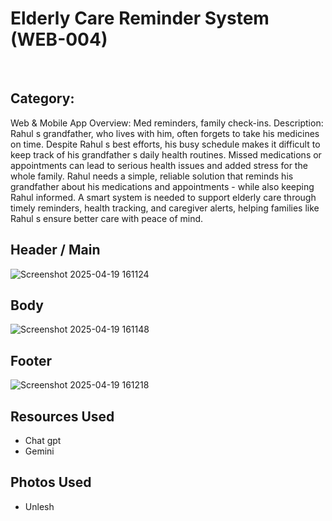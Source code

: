 <h1>Elderly Care Reminder System (WEB-004)</h1>
<br>
<h2>Category:</h2>
Web & Mobile App
Overview: Med reminders, family check-ins.
Description: Rahul s grandfather, who lives with him, often forgets to take his medicines on time. Despite
Rahul s best efforts, his busy schedule makes it difficult to keep track of his grandfather s daily health
routines. Missed medications or appointments can lead to serious health issues and added stress for the
whole family. Rahul needs a simple, reliable solution that reminds his grandfather about his medications and
appointments - while also keeping Rahul informed. A smart system is needed to support elderly care through
timely reminders, health tracking, and caregiver alerts, helping families like Rahul s ensure better care with
peace of mind.


<h2>Header / Main</h2>

![Screenshot 2025-04-19 161124](https://github.com/user-attachments/assets/859ac7dd-c155-4ac5-ba7e-a48fe5b7130b)

<h2>Body</h2>


![Screenshot 2025-04-19 161148](https://github.com/user-attachments/assets/bcb33b45-c22d-4f3a-919e-1d16c78e85e1)

<h2>Footer</h2>


![Screenshot 2025-04-19 161218](https://github.com/user-attachments/assets/060b1376-274d-44e9-ac27-2e4c9af8f23e)


<h2>Resources Used</h2>
<ul>
  <li>Chat gpt</li>
  <li>Gemini</li>
</ul>
<h2>Photos Used</h2>
<ul>
  <li>Unlesh</li>
</ul>
